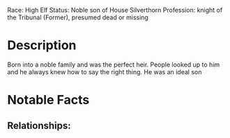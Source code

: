 Race: High Elf
Status: Noble son of House Silverthorn
Profession: knight of the Tribunal (Former), presumed dead or missing
# Description
Born into a noble family and was the perfect heir. People looked up to him and he always knew how to say the right thing. He was an ideal son

# Notable Facts


## Relationships:

